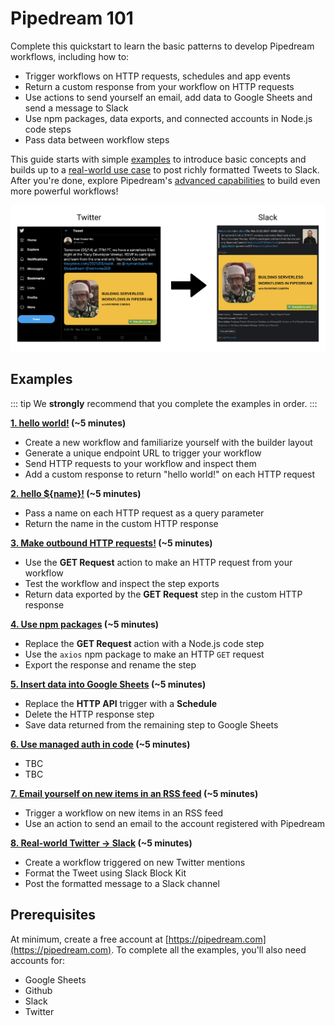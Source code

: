 # Pipedream 101

Complete this quickstart to learn the basic patterns to develop Pipedream workflows, including how to:

- Trigger workflows on HTTP requests, schedules and app events
- Return a custom response from your workflow on HTTP requests 
- Use actions to send yourself an email, add data to Google Sheets and send a message to Slack
- Use npm packages, data exports, and connected accounts in Node.js code steps
- Pass data between workflow steps

This guide starts with simple [examples](#examples) to introduce basic concepts and builds up to a [real-world use case](/quickstart/real-world-example/) to post richly formatted Tweets to Slack. After you're done, explore Pipedream's [advanced capabilities](/quickstart/next-steps/) to build even more powerful workflows!


![image-20210518194229746](./images/image-20210518194229746.png)

## Examples

::: tip
We **strongly** recommend that you complete the examples in order.
:::

**[1. hello world!](/quickstart/hello-world/) (~5 minutes)**

- Create a new workflow and familiarize yourself with the builder layout
- Generate a unique endpoint URL to trigger your workflow
- Send HTTP requests to your workflow and inspect them
- Add a custom response to return "hello world!" on each HTTP request

**[2. hello ${name}!](/quickstart/hello-name/) (~5 minutes)**

- Pass a name on each HTTP request as a query parameter
- Return the name in the custom HTTP response

**[3. Make outbound HTTP requests!](/quickstart/make-http-request/) (~5 minutes)**

- Use the **GET Request** action to make an HTTP request from your workflow
- Test the workflow and inspect the step exports
- Return data exported by the **GET Request** step in the custom HTTP response

**[4. Use npm packages](/quickstart/using-npm-packages/) (~5 minutes)**

- Replace the **GET Request** action with a Node.js code step
- Use the `axios` npm package to make an HTTP `GET` request 
- Export the response and rename the step

**[5. Insert data into Google Sheets](/quickstart/add-data-to-google-sheets/) (~5 minutes)**

- Replace the **HTTP API** trigger with a **Schedule**
- Delete the HTTP response step
- Save data returned from the remaining step to Google Sheets

**[6. Use managed auth in code](/quickstart/use-managed-auth-in-code/) (~5 minutes)**

- TBC
- TBC

**[7. Email yourself on new items in an RSS feed](/quickstart/email-yourself/) (~5 minutes)**

- Trigger a workflow on new items in an RSS feed
- Use an action to send an email to the account registered with Pipedream

**[8. Real-world Twitter -> Slack](/quickstart/real-world-example/) (~5 minutes)**

- Create a workflow triggered on new Twitter mentions 
- Format the Tweet using Slack Block Kit
- Post the formatted message to a Slack channel

## Prerequisites

At minimum, create a free account at [https://pipedream.com](https://pipedream.com). To complete all the examples, you'll also need accounts for:

- Google Sheets
- Github
- Slack
- Twitter
